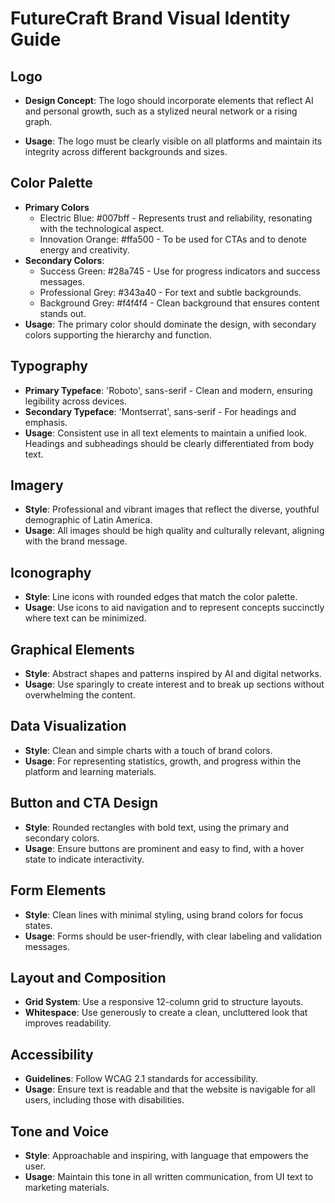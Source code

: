 # FutureCraft Brand Visual Identity Guide

## Logo

- **Design Concept**: The logo should incorporate elements that reflect AI and personal growth, such as a stylized neural network or a rising graph.

- **Usage**: The logo must be clearly visible on all platforms and maintain its integrity across different backgrounds and sizes.

## Color Palette

- **Primary Colors**
  - Electric Blue: #007bff - Represents trust and reliability, resonating with the technological aspect.
  - Innovation Orange: #ffa500 - To be used for CTAs and to denote energy and creativity.
- **Secondary Colors**:
  - Success Green: #28a745 - Use for progress indicators and success messages.
  - Professional Grey: #343a40 - For text and subtle backgrounds.
  - Background Grey: #f4f4f4 - Clean background that ensures content stands out.
- **Usage**: The primary color should dominate the design, with secondary colors supporting the hierarchy and function.

## Typography

- **Primary Typeface**: 'Roboto', sans-serif - Clean and modern, ensuring legibility across devices.
- **Secondary Typeface**: 'Montserrat', sans-serif - For headings and emphasis.
- **Usage**: Consistent use in all text elements to maintain a unified look. Headings and subheadings should be clearly differentiated from body text.

## Imagery

- **Style**: Professional and vibrant images that reflect the diverse, youthful demographic of Latin America.
- **Usage**: All images should be high quality and culturally relevant, aligning with the brand message.

## Iconography

- **Style**: Line icons with rounded edges that match the color palette.
- **Usage**: Use icons to aid navigation and to represent concepts succinctly where text can be minimized.

## Graphical Elements

- **Style**: Abstract shapes and patterns inspired by AI and digital networks.
- **Usage**: Use sparingly to create interest and to break up sections without overwhelming the content.

## Data Visualization

- **Style**: Clean and simple charts with a touch of brand colors.
- **Usage**: For representing statistics, growth, and progress within the platform and learning materials.

## Button and CTA Design

- **Style**: Rounded rectangles with bold text, using the primary and secondary colors.
- **Usage**: Ensure buttons are prominent and easy to find, with a hover state to indicate interactivity.

## Form Elements

- **Style**: Clean lines with minimal styling, using brand colors for focus states.
- **Usage**: Forms should be user-friendly, with clear labeling and validation messages.

## Layout and Composition

- **Grid System**: Use a responsive 12-column grid to structure layouts.
- **Whitespace**: Use generously to create a clean, uncluttered look that improves readability.

## Accessibility

- **Guidelines**: Follow WCAG 2.1 standards for accessibility.
- **Usage**: Ensure text is readable and that the website is navigable for all users, including those with disabilities.

## Tone and Voice

- **Style**: Approachable and inspiring, with language that empowers the user.
- **Usage**: Maintain this tone in all written communication, from UI text to marketing materials.
